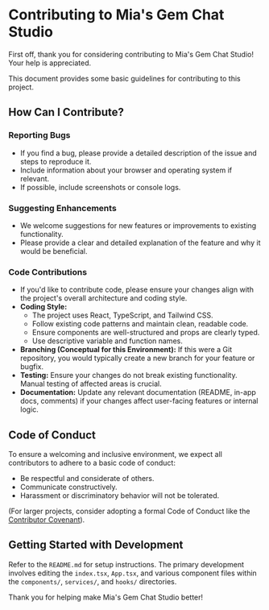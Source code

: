 
# Contributing to Mia's Gem Chat Studio

First off, thank you for considering contributing to Mia's Gem Chat Studio! Your help is appreciated.

This document provides some basic guidelines for contributing to this project.

## How Can I Contribute?

### Reporting Bugs
- If you find a bug, please provide a detailed description of the issue and steps to reproduce it.
- Include information about your browser and operating system if relevant.
- If possible, include screenshots or console logs.

### Suggesting Enhancements
- We welcome suggestions for new features or improvements to existing functionality.
- Please provide a clear and detailed explanation of the feature and why it would be beneficial.

### Code Contributions
- If you'd like to contribute code, please ensure your changes align with the project's overall architecture and coding style.
- **Coding Style:**
    - The project uses React, TypeScript, and Tailwind CSS.
    - Follow existing code patterns and maintain clean, readable code.
    - Ensure components are well-structured and props are clearly typed.
    - Use descriptive variable and function names.
- **Branching (Conceptual for this Environment):** If this were a Git repository, you would typically create a new branch for your feature or bugfix.
- **Testing:** Ensure your changes do not break existing functionality. Manual testing of affected areas is crucial.
- **Documentation:** Update any relevant documentation (README, in-app docs, comments) if your changes affect user-facing features or internal logic.

## Code of Conduct

To ensure a welcoming and inclusive environment, we expect all contributors to adhere to a basic code of conduct:
- Be respectful and considerate of others.
- Communicate constructively.
- Harassment or discriminatory behavior will not be tolerated.

(For larger projects, consider adopting a formal Code of Conduct like the [Contributor Covenant](https://www.contributor-covenant.org/)).

## Getting Started with Development

Refer to the `README.md` for setup instructions. The primary development involves editing the `index.tsx`, `App.tsx`, and various component files within the `components/`, `services/`, and `hooks/` directories.

Thank you for helping make Mia's Gem Chat Studio better!
